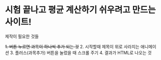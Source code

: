 # 시험 끝나고 평균 계산하기 쉬우려고 만드는 사이트!

제작이 필요한 것들

~~1. 버튼 누르면 과목이 하나씩 추가 되는 것~~
2. 시작할때 제목이 위로 사라지는 애니메이션
3. 플러스(과목추가) 버튼을 눌렀을 때 스크롤 주기
4. 결과가 HTML로 나오는 것

